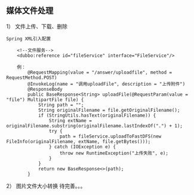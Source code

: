 媒体文件处理
-----------

1） 文件上传、下载、删除
    
    Spring XML引入配置
    
        <!--文件服务-->
        <dubbo:reference id="fileService" interface="FileService"/>
        
        例：
            @RequestMapping(value = "/answer/uploadfile", method = RequestMethod.POST)
            @InvokeLog(name = "调用uploadFile", description = "上传附件")
            @ResponseBody
            public BaseResponse<String> uploadFile(@RequestParam(value = "file") MultipartFile file) {
                String path = "";
                String originalFilename = file.getOriginalFilename();
                if (StringUtils.hasText(originalFilename)) {
                    String extName = originalFilename.substring(originalFilename.lastIndexOf(".") + 1);
                    try {
                        path = fileService.uploadToFastDFS(new FileInfo(originalFilename, extName, file.getBytes()));
                    } catch (IOException e) {
                        throw new RuntimeException("上传失败", e);
                    }
                }
                return new BaseResponse<>(path);
            }

2） 图片文件大小转换
    待完善。。。